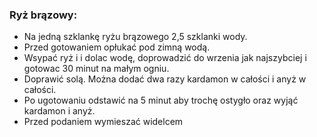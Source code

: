
### Ryż brązowy:

* Na jedną szklankę ryżu brązowego 2,5 szklanki wody.
* Przed gotowaniem opłukać pod zimną wodą.
* Wsypać ryż i i dolac wodę, doprowadzić do wrzenia jak najszybciej i gotowac 30 minut na małym ogniu.
* Doprawić solą. Można dodać dwa razy kardamon w całości i anyż w całości. 
* Po ugotowaniu odstawić na 5 minut aby trochę ostygło oraz wyjąć kardamon i anyż.
* Przed podaniem wymieszać widelcem
